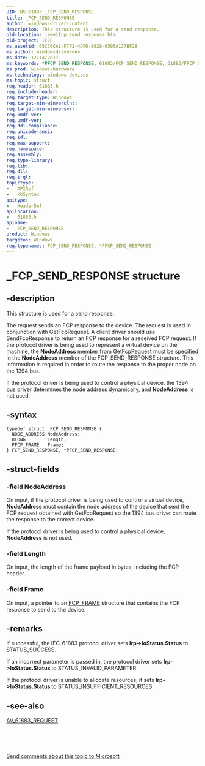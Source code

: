 ```yaml
---
UID: NS:61883._FCP_SEND_RESPONSE
title: _FCP_SEND_RESPONSE
author: windows-driver-content
description: This structure is used for a send response.
old-location: ieee\fcp_send_response.htm
old-project: IEEE
ms.assetid: 65C76CA1-F7F2-4DFD-B928-0595A137BF28
ms.author: windowsdriverdev
ms.date: 12/14/2017
ms.keywords: *PFCP_SEND_RESPONSE, 61883/FCP_SEND_RESPONSE, 61883/PFCP_SEND_RESPONSE, PFCP_SEND_RESPONSE, PFCP_SEND_RESPONSE structure pointer [Buses], FCP_SEND_RESPONSE, IEEE.fcp_send_response, _FCP_SEND_RESPONSE, FCP_SEND_RESPONSE structure [Buses]
ms.prod: windows-hardware
ms.technology: windows-devices
ms.topic: struct
req.header: 61883.h
req.include-header: 
req.target-type: Windows
req.target-min-winverclnt: 
req.target-min-winversvr: 
req.kmdf-ver: 
req.umdf-ver: 
req.ddi-compliance: 
req.unicode-ansi: 
req.idl: 
req.max-support: 
req.namespace: 
req.assembly: 
req.type-library: 
req.lib: 
req.dll: 
req.irql: 
topictype: 
-	APIRef
-	kbSyntax
apitype: 
-	HeaderDef
apilocation: 
-	61883.h
apiname: 
-	FCP_SEND_RESPONSE
product: Windows
targetos: Windows
req.typenames: FCP_SEND_RESPONSE, *PFCP_SEND_RESPONSE
---
```


# _FCP_SEND_RESPONSE structure


## -description


This structure is used for a send response. 

The request sends an FCP response to the device. The  request is used in conjunction with GetFcpRequest. A client driver should use SendFcpResponse to return an FCP response for a received FCP request. If the protocol driver is being used to represent a virtual device on the machine, the <b>NodeAddress</b> member from GetFcpRequest must be specified in the <b>NodeAddress</b> member of the FCP_SEND_RESPONSE structure. This information is required in order to route the response to the proper node on the 1394 bus.

If the protocol driver is being used to control a physical device, the 1394 bus driver determines the node address dynamically, and <b>NodeAddress</b> is not used. 


## -syntax


````
typedef struct _FCP_SEND_RESPONSE {
  NODE_ADDRESS NodeAddress;
  ULONG        Length;
  PFCP_FRAME   Frame;
} FCP_SEND_RESPONSE, *PFCP_SEND_RESPONSE;
````


## -struct-fields




### -field NodeAddress

On input, if the protocol driver is being used to control a virtual device, <b>NodeAddress</b> must contain the node address of the device that sent the FCP request obtained with GetFcpRequest so the 1394 bus driver can route the response to the correct device. 

If the protocol driver is being used to control a physical device, <b>NodeAddress</b> is not used.


### -field Length

On input, the length of the frame payload in bytes, including the FCP header.


### -field Frame

On input, a pointer to an <a href="https://msdn.microsoft.com/library/windows/hardware/ff537113">FCP_FRAME</a> structure that contains the FCP response to send to the device.


## -remarks


If successful, the IEC-61883 protocol driver sets <b>Irp-&gt;IoStatus.Status </b>to STATUS_SUCCESS. 

If an incorrect parameter is passed in, the protocol driver sets <b>Irp-&gt;IoStatus.Status </b>to STATUS_INVALID_PARAMETER.

If the protocol driver is unable to allocate resources, it sets <b>Irp-&gt;IoStatus.Status </b>to STATUS_INSUFFICIENT_RESOURCES.



## -see-also

<a href="https://msdn.microsoft.com/library/windows/hardware/ff537008">AV_61883_REQUEST</a>

 

 

<a href="mailto:wsddocfb@microsoft.com?subject=Documentation%20feedback [IEEE\buses]:%20FCP_SEND_RESPONSE structure%20 RELEASE:%20(12/14/2017)&amp;body=%0A%0APRIVACY STATEMENT%0A%0AWe use your feedback to improve the documentation. We don't use your email address for any other purpose, and we'll remove your email address from our system after the issue that you're reporting is fixed. While we're working to fix this issue, we might send you an email message to ask for more info. Later, we might also send you an email message to let you know that we've addressed your feedback.%0A%0AFor more info about Microsoft's privacy policy, see http://privacy.microsoft.com/en-us/default.aspx." title="Send comments about this topic to Microsoft">Send comments about this topic to Microsoft</a>

